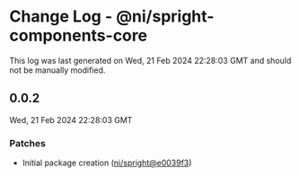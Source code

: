 # Change Log - @ni/spright-components-core

This log was last generated on Wed, 21 Feb 2024 22:28:03 GMT and should not be manually modified.

<!-- Start content -->

## 0.0.2

Wed, 21 Feb 2024 22:28:03 GMT

### Patches

- Initial package creation ([ni/spright@e0039f3](https://github.com/ni/spright/commit/e0039f3ead8df48aa482322b68ea0adaecfb82fb))
